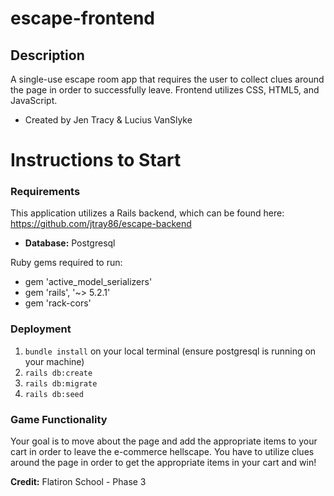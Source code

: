 # escape-frontend
## Description 
A single-use escape room app that requires the user to collect clues around the page in order to successfully leave. 
Frontend utilizes CSS, HTML5, and JavaScript. 
- Created by Jen Tracy & Lucius VanSlyke 

# Instructions to Start 
### Requirements  
 This application utilizes a Rails backend, which can be found here: https://github.com/jtray86/escape-backend 
 - **Database:** Postgresql 
 
Ruby gems required to run: 
- gem 'active_model_serializers'
- gem 'rails', '~> 5.2.1'
- gem 'rack-cors'

### Deployment 
1. ```bundle install``` on your local terminal (ensure postgresql is running on your machine) 
2.  ```rails db:create```
3.  ```rails db:migrate``` 
4.  ```rails db:seed```

### Game Functionality 
Your goal is to move about the page and add the appropriate items to your cart in order to leave the e-commerce hellscape. You have to utilize clues around the page in order to get the appropriate items in your cart and win!

**Credit:** 
Flatiron School - Phase 3 
